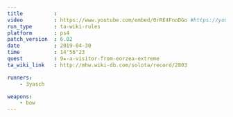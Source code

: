 ```yaml
---
title          :
video          : https://www.youtube.com/embed/0rRE4FnoDGo #https://youtu.be/0rRE4FnoDGo
run_type       : ta-wiki-rules
platform       : ps4
patch_version  : 6.02
date           : 2019-04-30
time           : 14'56"23
quest          : 9★-a-visitor-from-eorzea-extreme
ta_wiki_link   : http://mhw.wiki-db.com/solota/record/2803

runners:
    - 3yasch

weapons:
    - bow
---
```


